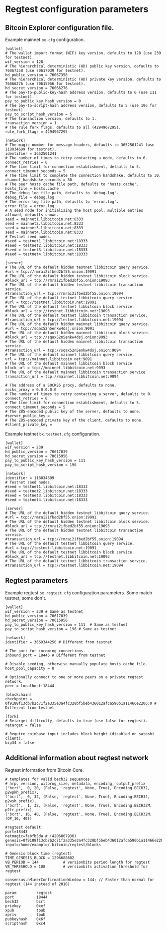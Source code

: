 # Regtest configuration parameters

## Bitcoin Explorer configuration file.

Example mainnet `bx.cfg` configuration.

    [wallet]
    # The wallet import format (WIF) key version, defaults to 128 (use 239 for testnet).
    wif_version = 128
    # The hierarchical deterministic (HD) public key version, defaults to 76067358 (use 70617039 for testnet).
    hd_public_version = 76067358
    # The hierarchical deterministic (HD) private key version, defaults to 76066276 (use 70615956 for testnet).
    hd_secret_version = 76066276
    # The pay-to-public-key-hash address version, defaults to 0 (use 111 for testnet).
    pay_to_public_key_hash_version = 0
    # The pay-to-script-hash address version, defaults to 5 (use 196 for testnet).
    pay_to_script_hash_version = 5
    # The transaction version, defaults to 1.
    transaction_version = 1
    # The rule fork flags, defaults to all (4294967295).
    rule_fork_flags = 4294967295

    [network]
    # The magic number for message headers, defaults to 3652501241 (use 118034699 for testnet).
    identifier = 3652501241
    # The number of times to retry contacting a node, defaults to 0.
    connect_retries = 0
    # The time limit for connection establishment, defaults to 5.
    connect_timeout_seconds = 5
    # The time limit to complete the connection handshake, defaults to 30.
    channel_handshake_seconds = 30
    # The peer hosts cache file path, defaults to 'hosts.cache'.
    hosts_file = hosts.cache
    # The debug log file path, defaults to 'debug.log'.
    debug_file = debug.log
    # The error log file path, defaults to 'error.log'.
    error_file = error.log
    # A seed node for initializing the host pool, multiple entries allowed, defaults shown.
    seed = mainnet1.libbitcoin.net:8333
    seed = mainnet2.libbitcoin.net:8333
    seed = mainnet3.libbitcoin.net:8333
    seed = mainnet4.libbitcoin.net:8333
    # Testnet seed nodes.
    #seed = testnet1.libbitcoin.net:18333
    #seed = testnet2.libbitcoin.net:18333
    #seed = testnet3.libbitcoin.net:18333
    #seed = testnet4.libbitcoin.net:18333

    [server]
    # The URL of the default hidden testnet libbitcoin query service.
    #url = tcp://rmrai2ifbed2bf55.onion:19091
    # The URL of the default hidden testnet libbitcoin block service.
    #block_url = tcp://rmrai2ifbed2bf55.onion:19093
    # The URL of the default hidden testnet libbitcoin transaction service.
    #transaction_url = tcp://rmrai2ifbed2bf55.onion:19094
    # The URL of the default testnet libbitcoin query service.
    #url = tcp://testnet.libbitcoin.net:19091
    # The URL of the default testnet libbitcoin block service.
    #block_url = tcp://testnet.libbitcoin.net:19093
    # The URL of the default testnet libbitcoin transaction service.
    #transaction_url = tcp://testnet.libbitcoin.net:19094
    # The URL of the default hidden mainnet libbitcoin query service.
    #url = tcp://sqax52n5enkw4dsj.onion:9091
    # The URL of the default hidden mainnet libbitcoin block service.
    #block_url = tcp://sqax52n5enkw4dsj.onion:9093
    # The URL of the default hidden mainnet libbitcoin transaction service.
    #transaction_url = tcp://sqax52n5enkw4dsj.onion:9094
    # The URL of the default mainnet libbitcoin query service.
    url = tcp://mainnet.libbitcoin.net:9091
    # The URL of the default mainnet libbitcoin block service
    block_url = tcp://mainnet.libbitcoin.net:9093
    # The URL of the default mainnet libbitcoin transaction service
    transaction_url = tcp://mainnet.libbitcoin.net:9094

    # The address of a SOCKS5 proxy, defaults to none.
    socks_proxy = 0.0.0.0:0
    # The number of times to retry contacting a server, defaults to 0.
    connect_retries = 0
    # The time limit for connection establishment, defaults to 5.
    connect_timeout_seconds = 5
    # The Z85-encoded public key of the server, defaults to none.
    #server_public_key =
    # The Z85-encoded private key of the client, defaults to none.
    #client_private_key =

Example testnet `bx.testnet.cfg` configuration.

    [wallet]
    wif_version = 239
    hd_public_version = 70617039
    hd_secret_version = 70615956
    pay_to_public_key_hash_version = 111
    pay_to_script_hash_version = 196

    [network]
    identifier = 118034699
    # Testnet seed nodes.
    #seed = testnet1.libbitcoin.net:18333
    #seed = testnet2.libbitcoin.net:18333
    #seed = testnet3.libbitcoin.net:18333
    #seed = testnet4.libbitcoin.net:18333

    [server]
    # The URL of the default hidden testnet libbitcoin query service.
    #url = tcp://rmrai2ifbed2bf55.onion:19091
    # The URL of the default hidden testnet libbitcoin block service.
    #block_url = tcp://rmrai2ifbed2bf55.onion:19093
    # The URL of the default hidden testnet libbitcoin transaction service.
    #transaction_url = tcp://rmrai2ifbed2bf55.onion:19094
    # The URL of the default testnet libbitcoin query service.
    #url = tcp://testnet.libbitcoin.net:19091
    # The URL of the default testnet libbitcoin block service.
    #block_url = tcp://testnet.libbitcoin.net:19093
    # The URL of the default testnet libbitcoin transaction service.
    #transaction_url = tcp://testnet.libbitcoin.net:19094

## Regtest parameters

Example regtest `bx.regtest.cfg` configuration parameters. Some match testnet, some don't.

    [wallet]
    wif_version = 239 # Same as testnet
    hd_public_version = 70617039
    hd_secret_version = 70615956
    pay_to_public_key_hash_version = 111  # Same as testnet
    pay_to_script_hash_version = 196 # Same as testnet

    [network]
    identifier = 3669344250 # Different from testnet

    # The port for incoming connections.
    inbound_port = 18445 # Different from testnet

    # Disable seeding, otherwise manually populate hosts.cache file.
    host_pool_capacity = 0

    # Optionally connect to one or more peers on a private regtest network.
    peer = localhost:18444

    [blockchain]
    checkpoint = 0f9188f13cb7b2c71f2a335e3a4fc328bf5beb436012afca590b1a11466e2206:0 # Different from testnet

    [fork]
    # Retarget difficulty, defaults to true (use false for regtest).
    retarget = false

    # Require coinbase input includes block height (disabled on satoshi client).
    bip34 = false

## Additional information about regtest network

Regtest information from Bitcoin Core.

    # templates for valid bech32 sequences
    # hrp, version, witprog_size, metadata, encoding, output_prefix
    ('bcrt',  0, 20, (False, 'regtest', None, True), Encoding.BECH32,  p2wpkh_prefix),
    ('bcrt',  0, 32, (False, 'regtest', None, True), Encoding.BECH32,  p2wsh_prefix),
    ('bcrt',  1, 32, (False, 'regtest', None, True), Encoding.BECH32M, p2tr_prefix),
    ('bcrt', 16, 40, (False, 'regtest', None, True), Encoding.BECH32M, (OP_16, 40))

    #regtest default
    port=18443
    netmagic=fabfb5da # (4206867930)
    genesis=0f9188f13cb7b2c71f2a335e3a4fc328bf5beb436012afca590b1a11466e2206
    input=/home/example/.bitcoin/regtest/blocks
    
    # Genesis block time (regtest)
    TIME_GENESIS_BLOCK = 1296688602
    VB_PERIOD = 144           # versionbits period length for regtest
    VB_THRESHOLD = 108        # versionbits activation threshold for regtest

    consensus.nMinerConfirmationWindow = 144; // Faster than normal for regtest (144 instead of 2016)

    param         regtest
    port          18444
    bech32        bcrt
    privkey       0xef
    xpub          tpub
    xpriv         tpub
    pubkeyhash    0x6f
    scripthash    0xc4
